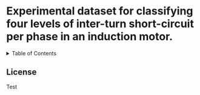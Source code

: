 # Experimental dataset for classifying four levels of inter-turn short-circuit per phase in an induction motor.

<details><summary>Table of Contents</summary><p>
  * [License](#License)
</p></details></p>

## License

Test
